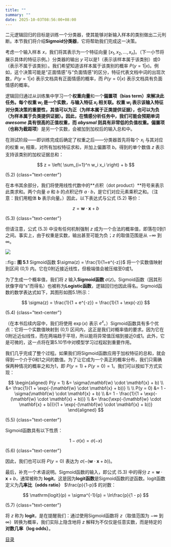```yaml
---
title: ""
summary: ""
date: 2025-10-03T08:56:00+08:00
---
```


二元逻辑回归的目标是训练一个分类器，使其能够对新输入样本的类别做出二元判断。本节我们将介绍**Sigmoid分类器**，它将帮助我们完成这一决策。

考虑一个输入样本 $x$，我们将其表示为一个特征向量 $[x_1, x_2, ..., x_n]$。（下一小节将展示具体的特征示例。）分类器的输出 $y$ 可以是1（表示该样本属于该类别）或0（表示不属于该类别）。我们希望知道该样本属于该类别的概率 $P(y = 1|x)$。例如，这个决策可能是“正面情感”与“负面情感”的区分，特征代表文档中词的出现次数，$P(y = 1|x)$ 表示文档具有正面情感的概率，而 $P(y = 0|x)$ 表示文档具有负面情感的概率。

逻辑回归通过从训练集中学习一个**权重向量**和一个**偏置项（bias term）**来解决此任务。每个权重 $w_i$ 是一个实数，与输入特征 $x_i$ 相关联。权重 $w_i$ 表示该输入特征对分类决策的重要性，其值可以为正（为样本属于正类提供证据），也可以为负（为样本属于负类提供证据）。因此，在情感分析任务中，我们可能会预期单词 *awesome* 具有很高的正值权重，而 *abysmal* 则具有非常低的负值权重。**偏置项**（也称为**截距项**）是另一个实数，会被加到加权后的输入总和中。

在测试阶段——即训练完成后确定了权重之后——分类器首先将每个 $x_i$ 与其对应的权重 $w_i$ 相乘，对所有加权特征求和，并加上偏置项 $b$。得到的单个数值 $z$ 表示支持该类别的加权证据总和：

$$
z = \left( \sum_{i=1}^n w_i x_i \right) + b
$$

(5.2)
{class="text-center"}

在本书其余部分，我们将使用线性代数中的**点积（dot product）**符号来表示此类求和。两个向量 $a$ 和 $b$ 的点积记作 $a \cdot b$，是它们对应元素乘积之和。（注意：我们用粗体 $\mathbf{b}$ 表示向量。）因此，以下表达式与公式 (5.2) 等价：

$$
z = \mathbf{w} \cdot \mathbf{x} + b
$$

(5.3)
{class="text-center"}

但请注意，公式 (5.3) 中没有任何机制强制 $z$ 成为一个合法的概率值，即落在0到1之间。事实上，由于权重是实数，输出甚至可能为负；$z$ 的取值范围是从 $-\infty$ 到 $\infty$。

![](/images/speech-and-language-processing/slp-fig-5-1.png)

::fig:: **图 5.1** Sigmoid函数 $\sigma(z) = \frac{1}{1+e^{-z}}$ 将一个实数值映射到区间 (0,1) 内。它在0附近接近线性，但极端值会被压缩至0或1。

为了生成一个概率值，我们将 $z$ 输入**Sigmoid函数** $\sigma(z)$。Sigmoid函数（因其形状像字母“s”而得名）也被称为**Logistic函数**，逻辑回归也因此得名。Sigmoid函数的数学表达式如下，其图形如图5.1所示：

$$
\sigma(z) = \frac{1}{1 + e^{-z}} = \frac{1}{1 + \exp(-z)}
$$

(5.4)
{class="text-center"}

（在本书后续内容中，我们将使用 $\exp(x)$ 表示 $e^x$。）Sigmoid函数具有多个优点：它将一个实数值映射到 (0,1) 区间内，这正是我们对概率值的要求。因为它在0附近近似线性，而在两端趋于平坦，所以能将异常值压缩到接近0或1。此外，它是可微的，这一点将在第5.10节中对模型学习过程起到重要作用。

我们几乎完成了整个过程。如果我们将Sigmoid函数应用于加权特征的总和，就会得到一个介于0和1之间的数值。为了让它成为一个真正的概率分布，我们只需确保两种情况的概率之和为1，即 $P(y=1) + P(y=0) = 1$。我们可以按如下方式实现：

$$
\begin{aligned}
P(y = 1) &= \sigma(\mathbf{w} \cdot \mathbf{x} + b) \\
&= \frac{1}{1 + \exp(-(\mathbf{w} \cdot \mathbf{x} + b))} \\
\\
P(y = 0) &= 1 - \sigma(\mathbf{w} \cdot \mathbf{x} + b) \\
&= 1 - \frac{1}{1 + \exp(-(\mathbf{w} \cdot \mathbf{x} + b))} \\
&= \frac{\exp(-(\mathbf{w} \cdot \mathbf{x} + b))}{1 + \exp(-(\mathbf{w} \cdot \mathbf{x} + b))}
\end{aligned}
$$

(5.5)
{class="text-center"}

Sigmoid函数具有以下性质：

$$
1 - \sigma(x) = \sigma(-x)
$$

(5.6)
{class="text-center"}

因此，我们也可以将 $P(y = 0)$ 表达为 $\sigma(-(\mathbf{w} \cdot \mathbf{x} + b))$。

最后，补充一个术语说明。Sigmoid函数的输入，即公式 (5.3) 中的得分 $z = \mathbf{w} \cdot \mathbf{x} + b$，通常被称为 **logit**。这是因为**logit函数**是Sigmoid函数的逆函数。logit函数定义为**几率比（odds ratio）** $\frac{p}{1-p}$ 的对数：

$$
\mathrm{logit}(p) = \sigma^{-1}(p) = \ln\frac{p}{1 - p}
$$

(5.7)
{class="text-center"}

将 $z$ 称为 **logit**，是在提醒我们：通过使用Sigmoid函数将 $z$（取值范围为 $-\infty$ 到 $\infty$）转换为概率，我们实际上隐含地将 $z$ 解释为不仅仅是任意实数，而是特定的**对数几率（log odds）**。


<nav class="pagination justify-content-between">
<a href="../ch5"></a>
<a href="../">目录</a>
<span></span>
</nav>

